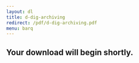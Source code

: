 ```yaml
---
layout: dl
title: d-dig-archiving
redirect: /pdf/d-dig-archiving.pdf
menu: barq
---
```

## Your download will begin shortly.
